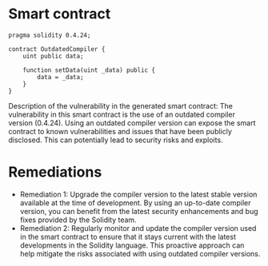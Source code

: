 # Smart contract

```solidity
pragma solidity 0.4.24;

contract OutdatedCompiler {
    uint public data;

    function setData(uint _data) public {
        data = _data;
    }
}
```

Description of the vulnerability in the generated smart contract:
The vulnerability in this smart contract is the use of an outdated compiler version (0.4.24). Using an outdated compiler version can expose the smart contract to known vulnerabilities and issues that have been publicly disclosed. This can potentially lead to security risks and exploits.

# Remediations

- Remediation 1: Upgrade the compiler version to the latest stable version available at the time of development. By using an up-to-date compiler version, you can benefit from the latest security enhancements and bug fixes provided by the Solidity team.
- Remediation 2: Regularly monitor and update the compiler version used in the smart contract to ensure that it stays current with the latest developments in the Solidity language. This proactive approach can help mitigate the risks associated with using outdated compiler versions.